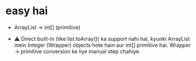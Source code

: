 # easy hai 

* ArrayList<Integer> → int[] (primitive)

* ⚠️ Direct built-in (like list.toArray()) ka support nahi hai, kyunki ArrayList<Integer> mein Integer (Wrapper) objects hote hain aur int[] primitive hai. Wrapper → primitive conversion ke liye manual step chahiye.